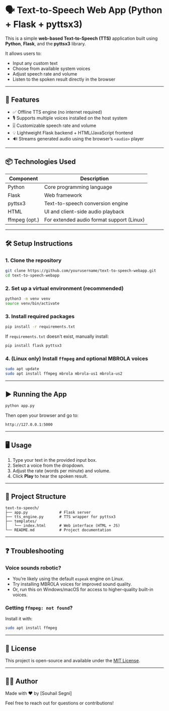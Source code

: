 
# 🗣️ Text-to-Speech Web App (Python + Flask + pyttsx3)

This is a simple **web-based Text-to-Speech (TTS)** application built using **Python**, **Flask**, and the **pyttsx3** library.

It allows users to:
- Input any custom text
- Choose from available system voices
- Adjust speech rate and volume
- Listen to the spoken result directly in the browser

---

## 🚀 Features

- ✅ Offline TTS engine (no internet required)
- 🎙️ Supports multiple voices installed on the host system
- 🎚️ Customizable speech rate and volume
- 💡 Lightweight Flask backend + HTML/JavaScript frontend
- 🔊 Streams generated audio using the browser’s `<audio>` player

---

## 📦 Technologies Used

| Component     | Description                              |
|---------------|------------------------------------------|
| Python        | Core programming language                |
| Flask         | Web framework                            |
| pyttsx3       | Text-to-speech conversion engine         |
| HTML          | UI and client-side audio playback        |
| ffmpeg (opt.) | For extended audio format support (Linux)|

---

## 🛠️ Setup Instructions

### 1. Clone the repository

```bash
git clone https://github.com/yourusername/text-to-speech-webapp.git
cd text-to-speech-webapp
```

### 2. Set up a virtual environment (recommended)

```bash
python3 -m venv venv
source venv/bin/activate
```

### 3. Install required packages

```bash
pip install -r requirements.txt
```

If `requirements.txt` doesn't exist, manually install:

```bash
pip install flask pyttsx3
```

### 4. (Linux only) Install `ffmpeg` and optional MBROLA voices

```bash
sudo apt update
sudo apt install ffmpeg mbrola mbrola-us1 mbrola-us2
```

---

## ▶️ Running the App

```bash
python app.py
```

Then open your browser and go to:

```
http://127.0.0.1:5000
```

---

## 🖥️ Usage

1. Type your text in the provided input box.
2. Select a voice from the dropdown.
3. Adjust the rate (words per minute) and volume.
4. Click **Play** to hear the spoken result.

---

## 📁 Project Structure

```
text-to-speech/
├── app.py              # Flask server
├── tts_engine.py       # TTS wrapper for pyttsx3
├── templates/
│   └── index.html      # Web interface (HTML + JS)
└── README.md           # Project documentation
```

---

## ❓ Troubleshooting

### Voice sounds robotic?

- You’re likely using the default `espeak` engine on Linux.
- Try installing MBROLA voices for improved sound quality.
- Or, run this on Windows/macOS for access to higher-quality built-in voices.

### Getting `ffmpeg: not found`?

Install it with:

```bash
sudo apt install ffmpeg
```

---

## 📄 License

This project is open-source and available under the [MIT License](LICENSE).

---

## 🙋‍♂️ Author

Made with ❤️ by [Souhail Segni]

Feel free to reach out for questions or contributions!